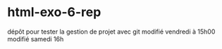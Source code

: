 # html-exo-6-rep
dépôt pour tester la gestion de projet avec git
modifié vendredi à 15h00 
modifié samedi 16h
